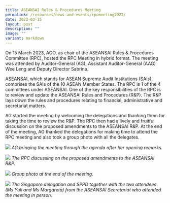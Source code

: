 ```yaml
---
title: ASEANSAI Rules & Procedures Meeting
permalink: /resources/news-and-events/rpcmeeting2023/
date: 2023-03-15
layout: post
description: ""
image: ""
variant: markdown
---
```

On 15 March 2023, AGO, as chair of the ASEANSAI Rules & Procedures Committee (RPC), hosted the RPC Meeting in hybrid format. The meeting was attended by Auditor-General (AG), Assistant Auditor-General (AAG) Wee Leng and Deputy Director Sabrina.
 
ASEANSAI, which stands for ASEAN Supreme Audit Institutions (SAIs), comprises the SAIs of the 10 ASEAN Member States. The RPC is 1 of the 4 committees under ASEANSAI. One of the key responsibilities of the RPC is to review and update the ASEANSAI Rules and Procedures (R&P). The R&P lays down the rules and procedures relating to financial, administrative and secretariat matters.
 
AG started the meeting by welcoming the delegations and thanking them for taking the time to review the R&P. The RPC then had a lively and fruitful discussion on the proposed amendments to the ASEANSAI R&P. At the end of the meeting, AG thanked the delegations for making time to attend the RPC meeting and also took a group photo with all the delegates.

![](/images/News%20&%20Events%20Photos/2023/2023RPCMeet1.jpg)
*AG bringing the meeting through the agenda after her opening remarks.*

![](/images/News%20&%20Events%20Photos/2023/2023RPCMeet2.jpg)
*The RPC discussing on the proposed amendments to the ASEANSAI R&P.*

![](/images/News%20&%20Events%20Photos/2023/2023RPCMeet3.jpg)
*Group photo at the end of the meeting.*

![](/images/News%20&%20Events%20Photos/2023/2023RPCMeet4.jpg)
*The Singapore delegation and SPPD together with the two attendees (Ms Yuli and Ms Margareta) from the ASEANSAI Secretariat who attended the meeting in person.*